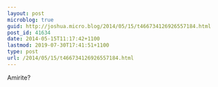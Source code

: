 ```yaml
---
layout: post
microblog: true
guid: http://joshua.micro.blog/2014/05/15/t466734126926557184.html
post_id: 41634
date: 2014-05-15T11:17:42+1100
lastmod: 2019-07-30T17:41:51+1100
type: post
url: /2014/05/15/t466734126926557184.html
---
```

Amirite?
